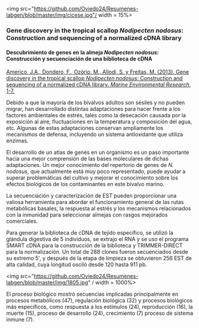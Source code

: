 
<img src="https://github.com/Oviedo24/Resumenes-labgen/blob/master/img/cicese.jpg"/ width = 15%>

### Gene discovery in the tropical scallop *Nodipecten nodosus*: Construction and sequencing of a normalized cDNA library
#### Descubrimiento de genes en la almeja *Nodipecten nodosus*: Construcción y secuenciación de una biblioteca de cDNA

[Americo, J.A., Dondero, F., Ozório, M., Allodi, S. y Freitas, M. (2013). Gene discovery in the tropical scallop *Nodipecten nodosus*: Construction and sequencing of
a normalized cDNA library. *Marine Environmental Research*, 1-7.](http://www.sciencedirect.com/science/article/pii/S0141113613000640)

Debido a que la mayoría de los bivalvos adultos son sésiles y no pueden migrar, han desarrollado distintas adaptaciones para hacer frente a los factores ambientales de estrés, tales como la desecación causada por la exposición al aire, fluctuaciones en la temperatura y composición del agua, etc. Algunas de estas adaptaciones conservan ampliamente los mecanismos de defensa, incluyendo un sistema antioxidante que utiliza enzimas.

El desarrollo de un atlas de genes en un organismo es un paso importante hacia una mejor comprensión de las bases moleculares de dichas adaptaciones. Un mejor conocimiento del repertorio de genes de *N. nodosus*, que actualmente está muy poco representado, puede ayudar a superar problemáticas del cultivo y mejorar el conocimiento sobre los efectos biológicos de los contaminantes en este bivalvo marino.

La secuenciación y caracterización de EST pueden proporcionar una valiosa herramienta para abordar el funcionamiento general de las rutas metabólicas basales, la respuesta al estrés y los mecanismos relacionados con la inmunidad para seleccionar almejas con rasgos mejorados comerciales.

Para generar la biblioteca de cDNA de tejido específico, se utilizó la glándula digestiva de 5 individuos, se extrajo el RNA y se uso el programa SMART cDNA para la construcción de la biblioteca y TRIMMER-DIRECT para la normalización. 
Un total de 288 clones fueron secuenciados desde su extremo 5', y después de la etapa de limpieza se obtuvieron 256 EST de alta calidad, cuya longitud osciló desde 120 hasta 911 pb.

<img src="https://github.com/Oviedo24/Resumenes-labgen/blob/master/img/1805.jpg" / width = 1000%>

El proceso biológico mostró secuencias implicadas principalmente en procesos metabólicos (47), regulación biológica (32) y procesos biológicos más específicos, como respuesta a los estímulos (24), reproducción (16), la muerte (15), proceso de desarrollo (24), crecimiento (7) proceso de sistema inmune (7).
